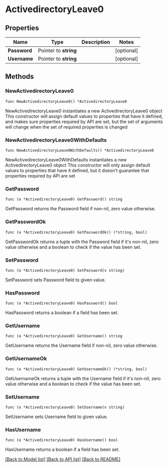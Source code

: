 # ActivedirectoryLeave0

## Properties

Name | Type | Description | Notes
------------ | ------------- | ------------- | -------------
**Password** | Pointer to **string** |  | [optional] 
**Username** | Pointer to **string** |  | [optional] 

## Methods

### NewActivedirectoryLeave0

`func NewActivedirectoryLeave0() *ActivedirectoryLeave0`

NewActivedirectoryLeave0 instantiates a new ActivedirectoryLeave0 object
This constructor will assign default values to properties that have it defined,
and makes sure properties required by API are set, but the set of arguments
will change when the set of required properties is changed

### NewActivedirectoryLeave0WithDefaults

`func NewActivedirectoryLeave0WithDefaults() *ActivedirectoryLeave0`

NewActivedirectoryLeave0WithDefaults instantiates a new ActivedirectoryLeave0 object
This constructor will only assign default values to properties that have it defined,
but it doesn't guarantee that properties required by API are set

### GetPassword

`func (o *ActivedirectoryLeave0) GetPassword() string`

GetPassword returns the Password field if non-nil, zero value otherwise.

### GetPasswordOk

`func (o *ActivedirectoryLeave0) GetPasswordOk() (*string, bool)`

GetPasswordOk returns a tuple with the Password field if it's non-nil, zero value otherwise
and a boolean to check if the value has been set.

### SetPassword

`func (o *ActivedirectoryLeave0) SetPassword(v string)`

SetPassword sets Password field to given value.

### HasPassword

`func (o *ActivedirectoryLeave0) HasPassword() bool`

HasPassword returns a boolean if a field has been set.

### GetUsername

`func (o *ActivedirectoryLeave0) GetUsername() string`

GetUsername returns the Username field if non-nil, zero value otherwise.

### GetUsernameOk

`func (o *ActivedirectoryLeave0) GetUsernameOk() (*string, bool)`

GetUsernameOk returns a tuple with the Username field if it's non-nil, zero value otherwise
and a boolean to check if the value has been set.

### SetUsername

`func (o *ActivedirectoryLeave0) SetUsername(v string)`

SetUsername sets Username field to given value.

### HasUsername

`func (o *ActivedirectoryLeave0) HasUsername() bool`

HasUsername returns a boolean if a field has been set.


[[Back to Model list]](../README.md#documentation-for-models) [[Back to API list]](../README.md#documentation-for-api-endpoints) [[Back to README]](../README.md)


